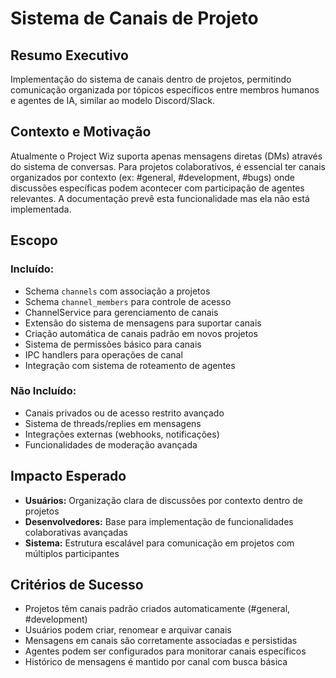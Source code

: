 # Sistema de Canais de Projeto

## Resumo Executivo

Implementação do sistema de canais dentro de projetos, permitindo comunicação organizada por tópicos específicos entre membros humanos e agentes de IA, similar ao modelo Discord/Slack.

## Contexto e Motivação

Atualmente o Project Wiz suporta apenas mensagens diretas (DMs) através do sistema de conversas. Para projetos colaborativos, é essencial ter canais organizados por contexto (ex: #general, #development, #bugs) onde discussões específicas podem acontecer com participação de agentes relevantes. A documentação prevê esta funcionalidade mas ela não está implementada.

## Escopo

### Incluído:

- Schema `channels` com associação a projetos
- Schema `channel_members` para controle de acesso
- ChannelService para gerenciamento de canais
- Extensão do sistema de mensagens para suportar canais
- Criação automática de canais padrão em novos projetos
- Sistema de permissões básico para canais
- IPC handlers para operações de canal
- Integração com sistema de roteamento de agentes

### Não Incluído:

- Canais privados ou de acesso restrito avançado
- Sistema de threads/replies em mensagens
- Integrações externas (webhooks, notificações)
- Funcionalidades de moderação avançada

## Impacto Esperado

- **Usuários:** Organização clara de discussões por contexto dentro de projetos
- **Desenvolvedores:** Base para implementação de funcionalidades colaborativas avançadas
- **Sistema:** Estrutura escalável para comunicação em projetos com múltiplos participantes

## Critérios de Sucesso

- Projetos têm canais padrão criados automaticamente (#general, #development)
- Usuários podem criar, renomear e arquivar canais
- Mensagens em canais são corretamente associadas e persistidas
- Agentes podem ser configurados para monitorar canais específicos
- Histórico de mensagens é mantido por canal com busca básica